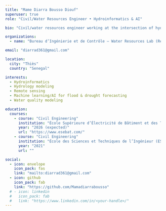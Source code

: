 ```yaml
---
title: "Mame Diarra Bousso Diouf"
superuser: true
role: "Civil/Water Resources Engineer • Hydroinformatics & AI"

bio: "Civil/water resources engineer working at the intersection of hydrology, remote sensing, and machine learning for groundwater, drought, and flood forecasting."

organizations:
  - name: "Bureau d’Ingénierie et de Contrôle — Water Resources Lab (Research Assistant)"

email: "diarrad361@gmail.com"

location:
  city: "Thiès"
  country: "Senegal"

interests:
  - Hydroinformatics
  - Hydrology modeling
  - Remote sensing
  - Machine learning/AI for flood & drought forecasting
  - Water quality modeling

education:
  courses:
    - course: "Civil Engineering"
      institution: "École Supérieure d’Électricité de Bâtiment et des Travaux Publics (ESEBAT), Senegal"
      year: "2026 (expected)"
      url: "https://www.esebat.com/"
    - course: "Civil Engineering"
      institution: "École des Sciences et Techniques de l’Ingénieur (ESTI), Senegal"
      year: "2021"
      url: ""

social:
  - icon: envelope
    icon_pack: fas
    link: "mailto:diarrad361@gmail.com"
  - icon: github
    icon_pack: fab
    link: "https://github.com/Mamadiarrabousso"
  # - icon: linkedin
  #   icon_pack: fab
  #   link: "https://www.linkedin.com/in/<your-handle>/"
---
```

